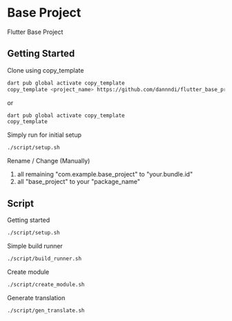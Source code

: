 # Base Project
Flutter Base Project

## Getting Started
Clone using copy_template
```sh
dart pub global activate copy_template
copy_template <project_name> https://github.com/dannndi/flutter_base_project <path>
```

or 

```sh
dart pub global activate copy_template
copy_template 
```

Simply run for initial setup
```sh
./script/setup.sh
```

Rename / Change (Manually)
1. all remaining "com.example.base_project" to "your.bundle.id"
2. all "base_project" to your "package_name"



## Script
Getting started
```sh
./script/setup.sh
```
Simple build runner
```sh
./script/build_runner.sh
```
Create module
```sh
./script/create_module.sh
```
Generate translation
```sh
./script/gen_translate.sh
```